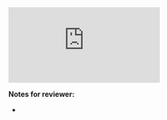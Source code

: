 <!-- Change the ## to your pull request number -->
![Coverage Badge](https://img.shields.io/endpoint?url=https://gist.githubusercontent.com/bartdob/3de7c013a6bccafda7394b92d76875bc/raw/https://github.com/bartdob/Django-project__pull_##.json)

**Notes for reviewer:**

*